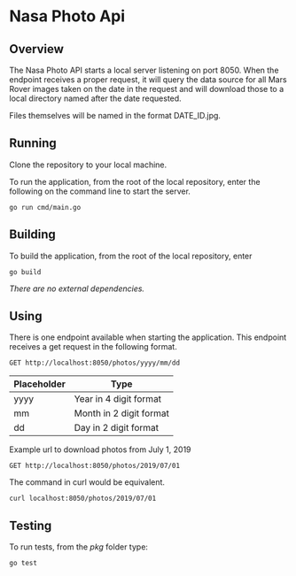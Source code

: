 # Nasa Photo Api

## Overview

The Nasa Photo API starts a local server listening on port 8050. When the endpoint receives a proper request, it will query the data source for all Mars Rover images taken on the date in the request and will download those to a local directory named after the date requested.

Files themselves will be named in the format DATE_ID.jpg.

## Running

Clone the repository to your local machine.

To run the application, from the root of the local repository, enter the following on the command line to start the server.

`go run cmd/main.go`

## Building

To build the application, from the root of the local repository, enter

`go build`

_There are no external dependencies._

## Using

There is one endpoint available when starting the application. This endpoint receives a get request in the following format.

`GET http://localhost:8050/photos/yyyy/mm/dd`

| Placeholder | Type                    |
| ----------- | ----------------------- |
| yyyy        | Year in 4 digit format  |
| mm          | Month in 2 digit format |
| dd          | Day in 2 digit format   |

Example url to download photos from July 1, 2019

`GET http://localhost:8050/photos/2019/07/01`

The command in curl would be equivalent.

`curl localhost:8050/photos/2019/07/01`

## Testing

To run tests, from the _pkg_ folder type:

`go test`
